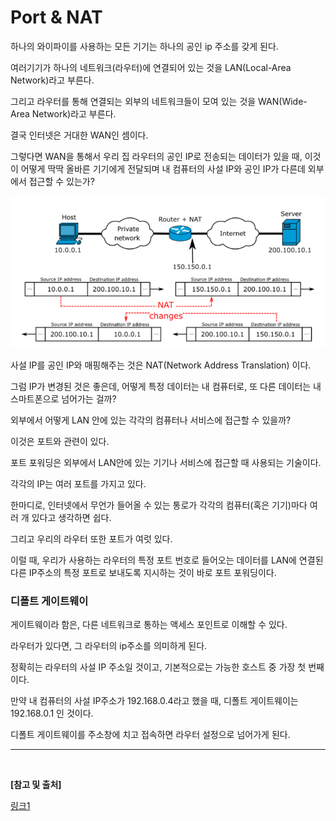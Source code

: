 # Port & NAT

하나의 와이파이를 사용하는 모든 기기는 하나의 공인 ip 주소를 갖게 된다.

여러기기가 하나의 네트워크(라우터)에 연결되어 있는 것을 LAN(Local-Area Network)라고 부른다.

그리고 라우터를 통해 연결되는 외부의 네트워크들이 모여 있는 것을 WAN(Wide-Area Network)라고 부른다.

결국 인터넷은 거대한 WAN인 셈이다.

그렇다면 WAN을 통해서 우리 집 라우터의 공인 IP로 전송되는 데이터가 있을 때, 이것이 어떻게 딱딱 올바른 기기에게 전달되며 내 컴퓨터의 사설 IP와 공인 IP가 다른데 외부에서 접근할 수 있는가?

![port_nat](img/port_nat.png)

사설 IP를 공인 IP와 매핑해주는 것은 NAT(Network Address Translation) 이다.

그럼 IP가 변경된 것은 좋은데, 어떻게 특정 데이터는 내 컴퓨터로, 또 다른 데이터는 내 스마트폰으로 넘어가는 걸까?

외부에서 어떻게 LAN 안에 있는 각각의 컴퓨터나 서비스에 접근할 수 있을까?

이것은 포트와 관련이 있다.

포트 포워딩은 외부에서 LAN안에 있는 기기나 서비스에 접근할 때 사용되는 기술이다.

각각의 IP는 여러 포트를 가지고 있다.

한마디로, 인터넷에서 무언가 들어올 수 있는 통로가 각각의 컴퓨터(혹은 기기)마다 여러 개 있다고 생각하면 쉽다.

그리고 우리의 라우터 또한 포트가 여럿 있다.

이럴 때, 우리가 사용하는 라우터의 특정 포트 번호로 들어오는 데이터를 LAN에 연결된 다른 IP주소의 특정 포트로 보내도록 지시하는 것이 바로 포트 포워딩이다.

### 디폴트 게이트웨이

게이트웨이라 함은, 다른 네트워크로 통하는 액세스 포인트로 이해할 수 있다.

라우터가 있다면, 그 라우터의 ip주소를 의미하게 된다.

정확히는 라우터의 사설 IP 주소일 것이고, 기본적으로는 가능한 호스트 중 가장 첫 번째이다.

만약 내 컴퓨터의 사설 IP주소가 192.168.0.4라고 했을 때, 디폴트 게이트웨이는 192.168.0.1 인 것이다.

디폴트 게이트웨이를 주소창에 치고 접속하면 라우터 설정으로 넘어가게 된다.

---

</br>

**[참고 및 출처]**

[링크1](https://stitchcoding.tistory.com/4)

